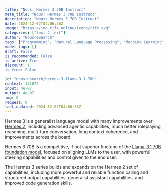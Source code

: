```yaml
---
title: "Nous: Hermes 3 70B Instruct"
meta_title: "Nous: Hermes 3 70B Instruct"
description: "Nous: Hermes 3 70B Instruct"
date: 2024-12-02T04:06:56Z
image: "https://img.rifx.online/icons/rifx.svg"
categories: ["text 2 text"]
author: "NousreSearch"
tags: ["Programming", "Natural Language Processing", "Machine Learning", "Generative AI", "Chatbots"]
model_tags: []
draft: False
is_recommended: False
is_active: True
discount: 1
is_free: False

id: "nousresearch/hermes-3-llama-3.1-70b"
context: 131072
input: 4e-07
output: 4e-07
img: 0
request: 0
last_updated: 2024-12-02T04:06:56Z
---
```


Hermes 3 is a generalist language model with many improvements over [Hermes 2](/nousresearch/nous-hermes-2-mistral-7b-dpo), including advanced agentic capabilities, much better roleplaying, reasoning, multi-turn conversation, long context coherence, and improvements across the board.

Hermes 3 70B is a competitive, if not superior finetune of the [Llama-3.1 70B foundation model](/meta-llama/llama-3.1-70b-instruct), focused on aligning LLMs to the user, with powerful steering capabilities and control given to the end user.

The Hermes 3 series builds and expands on the Hermes 2 set of capabilities, including more powerful and reliable function calling and structured output capabilities, generalist assistant capabilities, and improved code generation skills.

